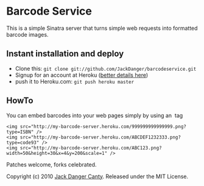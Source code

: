 # Barcode Service

This is a simple Sinatra server that turns simple web requests into formatted barcode images.


## Instant installation and deploy

* Clone this: `git clone git://github.com/JackDanger/barcodeservice.git`
* Signup for an account at Heroku ([better details here](http://github.com/sinatra/heroku-sinatra-app))
* push it to Heroku.com: `git push heroku master`


## HowTo

You can embed barcodes into your web pages simply by using an <img> tag

    <img src="http://my-barcode-server.heroku.com/999999999999999.png?type=ISBN" />
    <img src="http://my-barcode-server.heroku.com/ABCDEF1232333.png?type=code93" />
    <img src="http://my-barcode-server.heroku.com/ABC123.png?width=50&height=30&x=4&y=200&scale=1" />


Patches welcome, forks celebrated.

Copyright (c) 2010 [Jack Danger Canty](http://jåck.com). Released under the MIT License.